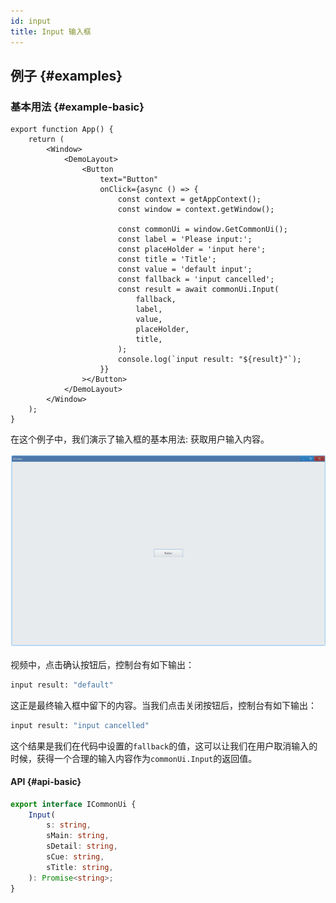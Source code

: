 ```yaml
---
id: input
title: Input 输入框
---
```


<!-- ## 简介 {#introduction}

TODO：以后添加对输入框的整体介绍。 -->

## 例子 {#examples}

### 基本用法 {#example-basic}

```tsx {11-23}
export function App() {
    return (
        <Window>
            <DemoLayout>
                <Button
                    text="Button"
                    onClick={async () => {
                        const context = getAppContext();
                        const window = context.getWindow();

                        const commonUi = window.GetCommonUi();
                        const label = 'Please input:';
                        const placeHolder = 'input here';
                        const title = 'Title';
                        const value = 'default input';
                        const fallback = 'input cancelled';
                        const result = await commonUi.Input(
                            fallback,
                            label,
                            value,
                            placeHolder,
                            title,
                        );
                        console.log(`input result: "${result}"`);
                    }}
                ></Button>
            </DemoLayout>
        </Window>
    );
}
```

在这个例子中，我们演示了输入框的基本用法: 获取用户输入内容。

![input basic](./assets/input-basic.gif)

视频中，点击确认按钮后，控制台有如下输出：

```bash
input result: "default"
```

这正是最终输入框中留下的内容。当我们点击关闭按钮后，控制台有如下输出：

```bash
input result: "input cancelled"
```

这个结果是我们在代码中设置的`fallback`的值，这可以让我们在用户取消输入的时候，获得一个合理的输入内容作为`commonUi.Input`的返回值。

#### API {#api-basic}

```ts
export interface ICommonUi {
    Input(
        s: string,
        sMain: string,
        sDetail: string,
        sCue: string,
        sTitle: string,
    ): Promise<string>;
}
```
